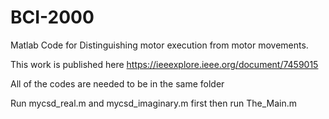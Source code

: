 # BCI-2000
Matlab Code for Distinguishing motor execution from motor movements.

This work is published here https://ieeexplore.ieee.org/document/7459015

All of the codes are needed to be in the same folder

Run mycsd_real.m and mycsd_imaginary.m first 
then run The_Main.m
